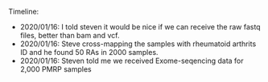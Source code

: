 
Timeline:

* 2020/01/16: I told steven it would be nice if we can receive the raw fastq files, better than bam and vcf.
* 2020/01/16: Steve  cross-mapping the samples with rheumatoid arthrits ID and he found 50 RAs in 2000 samples.
* 2020/01/16: Steven told me we received Exome-seqencing data for 2,000 PMRP samples
